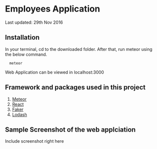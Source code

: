 # Employees Application
Last updated: 29th Nov 2016

## Installation
In your terminal, cd to the downloaded folder.
After that, run meteor using the below command.
```
  meteor
```

Web Application can be viewed in localhost:3000

## Framework and packages used in this project

1. [Meteor](https://www.meteor.com/)
2. [React](https://facebook.github.io/react/)
3. [Faker](https://www.npmjs.com/package/faker)
4. [Lodash](https://www.npmjs.com/package/lodash)



## Sample Screenshot of the web applciation
Include screenshot right here
